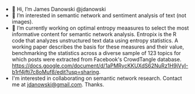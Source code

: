- 👋 Hi, I’m James Danowski @jdanowski
- 👀 I’m interested in semantic network and sentiment analysis of text (not images).
- 🌱 I’m currently working on optimal entropy meaasures to select the most informative content for semantic network analysis. Entropix is the R code that analyzes unstructured text data using entropy statistics.
A working paper describes the basis for these measures and their value, benchmarking the statistics across a diverse sample of 123 topics for which posts were extracted from Facebook's CrowdTangle database. https://docs.google.com/document/d/1aPMRycKKUXdS62NuRz1H9jVyI-b1rf4jfti7c8oMuf8/edit?usp=sharing.
- I'm interested in collaborating on semantic network research.  Contact me at jdanowski@gmail.com.  Thanks.
<!---
jdanowski/jdanowski is a ✨ special ✨ repository because its `README.md` (this file) appears on your GitHub profile.
You can click the Preview link to take a look at your changes.
--->
